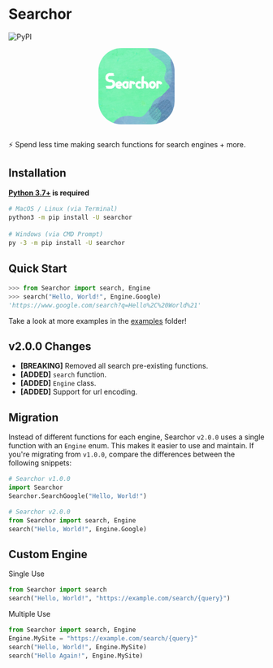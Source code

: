 Searchor
========
![PyPI](https://img.shields.io/pypi/v/searchor?color=green&logo=python&logoColor=green)
<div style="text-align: center; display: grid; justify-content: center;"><img style="margin: auto; margin-bottom: 1rem; border-radius: 30%;" height="150" width="150" src="./ext/Searchor.png"/></div>

⚡️ Spend less time making search functions for search engines + more.

Installation
------------
**[Python 3.7+](https://www.python.org/downloads/) is required**
```bash
# MacOS / Linux (via Terminal)
python3 -m pip install -U searchor

# Windows (via CMD Prompt)
py -3 -m pip install -U searchor
```

Quick Start
-----------
```python
>>> from Searchor import search, Engine
>>> search("Hello, World!", Engine.Google)
'https://www.google.com/search?q=Hello%2C%20World%21'
```
Take a look at more examples in the [examples](https://github.com/ArjunSharda/Searchor/tree/main/examples) folder!

v2.0.0 Changes
--------------
- **[BREAKING]** Removed all search pre-existing functions.
- **[ADDED]** `search` function.
- **[ADDED]** `Engine` class.
- **[ADDED]** Support for url encoding.


Migration
---------
Instead of different functions for each engine, Searchor `v2.0.0` uses a single function with an `Engine` enum. This makes it easier to use and maintain. If you're migrating from `v1.0.0`, compare the differences between the following snippets:
```python
# Searchor v1.0.0
import Searchor
Searchor.SearchGoogle("Hello, World!")
```
```python
# Searchor v2.0.0
from Searchor import search, Engine
search("Hello, World!", Engine.Google)
```

Custom Engine
-------------
Single Use 
```python
from Searchor import search
search("Hello, World!", "https://example.com/search/{query}")
```
Multiple Use
```python
from Searchor import search, Engine
Engine.MySite = "https://example.com/search/{query}"
search("Hello, World!", Engine.MySite)
search("Hello Again!", Engine.MySite)
```